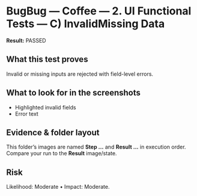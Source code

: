 ﻿# BugBug — Coffee — 2. UI Functional Tests — C) InvalidMissing Data

**Result:** PASSED

## What this test proves

Invalid or missing inputs are rejected with field-level errors.

## What to look for in the screenshots

- Highlighted invalid fields
- Error text

## Evidence & folder layout

This folder’s images are named **Step …** and **Result …** in execution order. Compare your run to the **Result** image/state.

## Risk

Likelihood: Moderate • Impact: Moderate.



